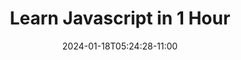 ---
title: Learn Javascript in 1 Hour
description: Learn JavaScript basics, this beginner-friendly tutorial you need to start coding.
image: images/article-3.png
publication: "Lana Steiner"
tags: ["Software Engineering", "Presentation"]
date: "2024-01-18T05:24:28-11:00"
link: 2024-01-18-learn-javascript-in-1-hour
featured: true
---